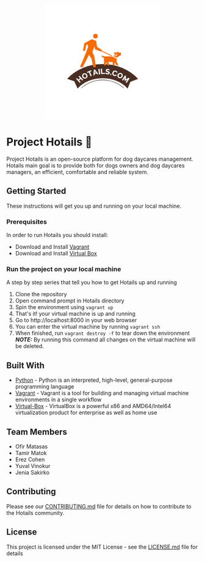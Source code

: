 <div align="center">

![](static/images/Hotails-logo.jpg)

</div>

# Project Hotails 🦴

Project Hotails is an open-source platform for dog daycares management. Hotails main goal is to provide both for dogs
owners and dog daycares managers, an efficient, comfortable and reliable system.

## Getting Started

These instructions will get you up and running on your local machine.

### Prerequisites

In order to run Hotails you should install:

* Download and Install [Vagrant](https://www.vagrantup.com/) 
* Download and Install [Virtual Box](https://www.virtualbox.org/)

### Run the project on your local machine

A step by step series that tell you how to get Hotails up and running

1. Clone the repository
2. Open command prompt in Hotails directory
3. Spin the environment using `vagrant up` 
4. That's it! your virtual machine is up and running 
5. Go to http://localhost:8000 in your web browser
6. You can enter the virtual machine by running `vagrant ssh`
7. When finished, run `vagrant destroy -f` to tear down the environment\
**_NOTE:_** By running this command all changes on the virtual machine will be deleted.

## Built With

* [Python](https://www.python.org/) - Python is an interpreted, high-level, general-purpose programming language
* [Vagrant](https://www.vagrantup.com/) - Vagrant is a tool for building and managing virtual machine environments in a
  single workflow
* [Virtual-Box](https://www.virtualbox.org/) - VirtualBox is a powerful x86 and AMD64/Intel64 virtualization product for
  enterprise as well as home use

## Team Members

* Ofir Matasas
* Tamir Matok
* Erez Cohen
* Yuval Vinokur
* Jenia Sakirko

## Contributing

Please see our [CONTRIBUTING.md](Contributing.md) file for details on how to contribute to the Hotails community.

## License

This project is licensed under the MIT License - see the [LICENSE.md](LICENSE) file for details




